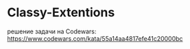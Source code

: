 # Classy-Extentions
решение задачи на Codewars: https://www.codewars.com/kata/55a14aa4817efe41c20000bc
